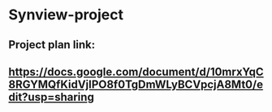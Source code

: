 # Synview-project
## Project plan link: 
https://docs.google.com/document/d/10mrxYqC8RGYMQfKidVjIPO8f0TgDmWLyBCVpcjA8Mt0/edit?usp=sharing
-
